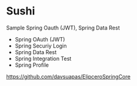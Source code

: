 # Sushi
Sample Spring Oauth (JWT), Spring Data Rest

- Spring OAuth (JWT)
- Spring Securiy Login
- Spring Data Rest
- Spring Integration Test
- Spring Profile

https://github.com/davsuapas/ElipceroSpringCore
